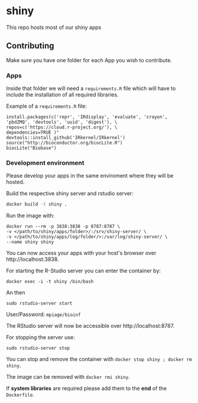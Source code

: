 # shiny
This repo hosts most of our shiny apps

## Contributing

Make sure you have one folder for each App you wish to contribute.

### Apps
Inside that folder we will need a `requirements.R` file which will have to include the installation of all required libraries.

Example of a `requirements.R` file:

```
install.packages(c('repr', 'IRdisplay', 'evaluate', 'crayon', 'pbdZMQ', 'devtools', 'uuid', 'digest'), \
repos=c('https://cloud.r-project.org/'), \
dependencies=TRUE )"
devtools::install_github('IRkernel/IRkernel')
source("http://bioconductor.org/biocLite.R")
biocLite("Biobase")
```

### Development environment 

Please develop your apps in the same enviroment where they will be hosted.

Build the respective shiny server and rstudio server:
```bash
docker build -t shiny .
```
Run the image with:
```
docker run --rm -p 3838:3838 -p 8787:8787 \
-v </path/to/shiny/apps/folder>/:/srv/shiny-server/ \
-v </path/to/shiny/apps/log/folder/>:/var/log/shiny-server/ \
--name shiny shiny
```

You can now access your apps with your host's browser over http://localhost:3838. 

For starting the R-Studio server you can enter the container by:
```
docker exec -i -t shiny /bin/bash
```
An then 
```
sudo rstudio-server start
```
User/Password: `mpiage/bioinf`

The RStudio server will now be accessible over http://localhost:8787.

For stopping the server use:
```
sudo rstudio-server stop
```

You can stop and remove the container with `docker stop shiny ; docker rm shiny`.

The image can be removed with `docker rmi shiny`.

If **system libraries** are required please add them to the **end** of the `Dockerfile`.